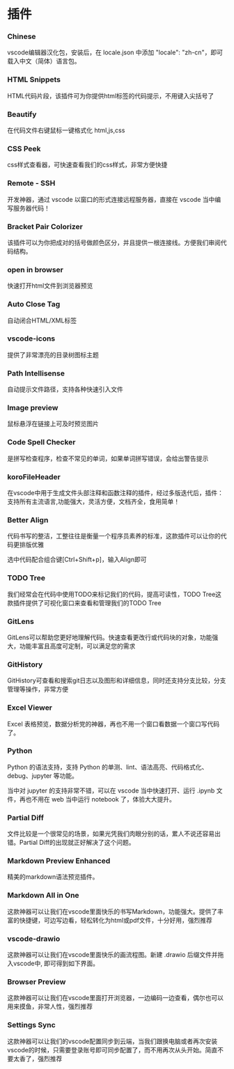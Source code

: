 # 插件

### Chinese

vscode编辑器汉化包，安装后，在 locale.json 中添加 "locale": "zh-cn"，即可载入中文（简体）语言包。

### HTML Snippets

HTML代码片段，该插件可为你提供html标签的代码提示，不用键入尖括号了

### Beautify

在代码文件右键鼠标一键格式化 html,js,css

### CSS Peek

css样式查看器，可快速查看我们的css样式，非常方便快捷

### Remote - SSH

开发神器，通过 vscode 以窗口的形式连接远程服务器，直接在 vscode 当中编写服务器代码！

### Bracket Pair Colorizer

该插件可以为你把成对的括号做颜色区分，并且提供一根连接线。方便我们审阅代码结构。

### open in browser

快速打开html文件到浏览器预览

### Auto Close Tag

自动闭合HTML/XML标签

### vscode-icons

提供了非常漂亮的目录树图标主题

### Path Intellisense

自动提示文件路径，支持各种快速引入文件

### Image preview

鼠标悬浮在链接上可及时预览图片

### Code Spell Checker

是拼写检查程序，检查不常见的单词，如果单词拼写错误，会给出警告提示

### koroFileHeader

在vscode中用于生成文件头部注释和函数注释的插件，经过多版迭代后，插件：支持所有主流语言,功能强大，灵活方便，文档齐全，食用简单！

### Better Align

代码书写的整洁，工整往往是衡量一个程序员素养的标准，这款插件可以让你的代码更排版优雅

选中代码配合组合键[Ctrl+Shift+p]，输入Align即可

### TODO Tree

我们经常会在代码中使用TODO来标记我们的代码，提高可读性，TODO Tree这款插件提供了可视化窗口来查看和管理我们的TODO Tree

### GitLens

GitLens可以帮助您更好地理解代码。快速查看更改行或代码块的对象，功能强大，功能丰富且高度可定制，可以满足您的需求

### GitHistory

GitHistory可查看和搜索git日志以及图形和详细信息，同时还支持分支比较，分支管理等操作，非常方便

### Excel Viewer

Excel 表格预览，数据分析党的神器，再也不用一个窗口看数据一个窗口写代码了。

### Python

Python 的语法支持，支持 Python 的单测、lint、语法高亮、代码格式化、debug、jupyter 等功能。

当中对 jupyter 的支持非常不错，可以在 vscode 当中快速打开、运行 .ipynb 文件，再也不用在 web 当中运行 notebook 了，体验大大提升。

### Partial Diff

文件比较是一个很常见的场景，如果光凭我们肉眼分别的话，累人不说还容易出错。Partial Diff的出现就正好解决了这个问题。

### Markdown Preview Enhanced

精美的markdown语法预览插件。

### Markdown All in One

这款神器可以让我们在vscode里面快乐的书写Markdown，功能强大。提供了丰富的快捷键，可边写边看，轻松转化为html或pdf文件，十分好用，强烈推荐

### vscode-drawio

这款神器可以让我们在vscode里面快乐的画流程图。新建 .drawio 后缀文件并拖入vscode中, 即可得到如下界面。

### Browser Preview

这款神器可以让我们在vscode里面打开浏览器，一边编码一边查看，偶尔也可以用来摸鱼，非常人性，强烈推荐

### Settings Sync

这款神器可以让我们的vscode配置同步到云端，当我们跟换电脑或者再次安装vscode的时候，只需要登录账号即可同步配置了，而不用再次从头开始。简直不要太香了，强烈推荐
